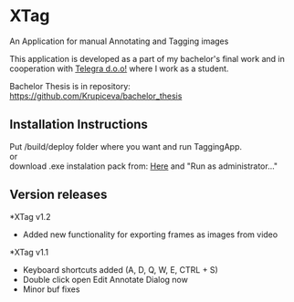 # XTag
An Application for manual Annotating and Tagging images

This application is developed as a part of my bachelor's final work and in cooperation with <a href="https://www.telegra-europe.com/">Telegra d.o.o!</a>
where I work as a student. 

Bachelor Thesis is in repository: https://github.com/Krupiceva/bachelor_thesis

<h2> Installation Instructions </h2>
Put /build/deploy folder where you want and run TaggingApp.
<br>
or
<br>
download .exe instalation pack from: <a href="https://drive.google.com/uc?export=download&id=1wbcEz5SS2MR3aKmp1RCCP3Q2NVRBWcpX">Here</a> and "Run as administrator..."


<h2> Version releases </h2>
*XTag v1.2
<ul>
  <li>Added new functionality for exporting frames as images from video</li>
</ul>
*XTag v1.1
<ul>
  <li>Keyboard shortcuts added (A, D, Q, W, E, CTRL + S)</li>
  <li>Double click open Edit Annotate Dialog now</li>
  <li>Minor buf fixes</li>
</ul>
